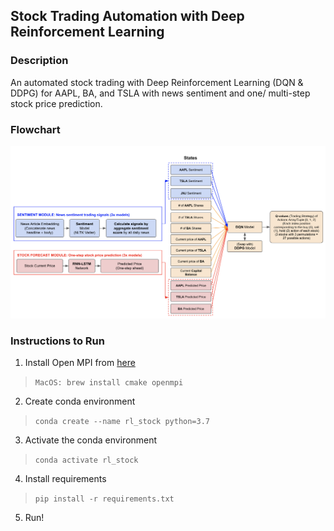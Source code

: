 ## Stock Trading Automation with Deep Reinforcement Learning

### Description

An automated stock trading with Deep Reinforcement Learning (DQN & DDPG) for AAPL, BA, and TSLA with news sentiment and one/ multi-step stock price prediction.

### Flowchart

![Flowchart](https://github.com/Joeyipp/rl-stock-trading/blob/master/images/flowchart_design.png)

### Instructions to Run

1. Install Open MPI from [here](https://stable-baselines.readthedocs.io/en/master/guide/install.html)

> `MacOS: brew install cmake openmpi`

2. Create conda environment

> `conda create --name rl_stock python=3.7`

3. Activate the conda environment

> `conda activate rl_stock`

4. Install requirements

> `pip install -r requirements.txt`

5. Run!

